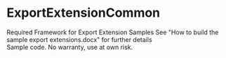 # ExportExtensionCommon
Required Framework for Export Extension Samples
See "How to build the sample export extensions.docx" for further details
<br>Sample code. No warranty, use at own risk.
